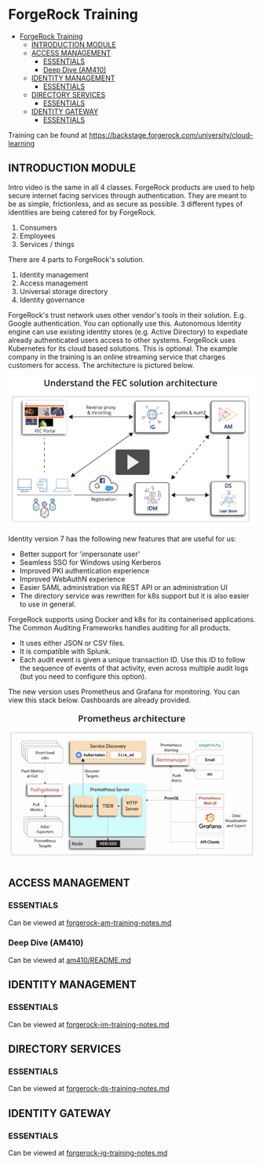 # ForgeRock Training

- [ForgeRock Training](#forgerock-training)
  - [INTRODUCTION MODULE](#introduction-module)
  - [ACCESS MANAGEMENT](#access-management)
    - [ESSENTIALS](#essentials)
    - [Deep Dive (AM410)](#deep-dive-am410)
  - [IDENTITY MANAGEMENT](#identity-management)
    - [ESSENTIALS](#essentials-1)
  - [DIRECTORY SERVICES](#directory-services)
    - [ESSENTIALS](#essentials-2)
  - [IDENTITY GATEWAY](#identity-gateway)
    - [ESSENTIALS](#essentials-3)

Training can be found at https://backstage.forgerock.com/university/cloud-learning

## INTRODUCTION MODULE

Intro video is the same in all 4 classes.
ForgeRock products are used to help secure internet facing services through authentication. They are meant to be as simple, frictionless, and as secure as possible.
3 different types of identities are being catered for by ForgeRock.
1. Consumers
2. Employees
3. Services / things

There are 4 parts to ForgeRock's solution.
1. Identity management
2. Access management
3. Universal storage directory
4. Identity governance

ForgeRock's trust network uses other vendor's tools in their solution. E.g. Google authentication. You can optionally use this.
Autonomous Identity engine can use existing identity stores (e.g. Active Directory) to expediate already authenticated users access to other systems.
ForgeRock uses Kubernetes for its cloud based solutions. This is optional.
The example company in the training is an online streaming service that charges customers for access. The architecture is pictured below.

![images/forgerock-example-company-architecture.png](images/forgerock-example-company-architecture.png)

Identity version 7 has the following new features that are useful for us:
* Better support for 'impersonate user'
* Seamless SSO for Windows using Kerberos
* Improved PKI authentication experience
* Improved WebAuthN experience
* Easier SAML administration via REST API or an administration UI
* The directory service was rewritten for k8s support but it is also easier to use in general.

ForgeRock supports using Docker and k8s for its containerised applications.
The Common Auditing Frameworks handles auditing for all products.
* It uses either JSON or CSV files.
* It is compatible with Splunk.
* Each audit event is given a unique transaction ID. Use this ID to follow the sequence of events of that activity, even across multiple audit logs (but you need to configure this option).

The new version uses Prometheus and Grafana for monitoring. You can view this stack below. Dashboards are already provided.

![images/prometheus-and-grafana-stack.png](images/prometheus-and-grafana-stack.png)

## ACCESS MANAGEMENT

### ESSENTIALS

Can be viewed at [forgerock-am-training-notes.md](forgerock-am-training-notes.md)

### Deep Dive (AM410)

Can be viewed at [am410/README.md](am410/README.md)

## IDENTITY MANAGEMENT

### ESSENTIALS

Can be viewed at [forgerock-im-training-notes.md](forgerock-im-training-notes.md)

## DIRECTORY SERVICES

### ESSENTIALS

Can be viewed at [forgerock-ds-training-notes.md](forgerock-ds-training-notes.md)

## IDENTITY GATEWAY

### ESSENTIALS

Can be viewed at [forgerock-ig-training-notes.md](forgerock-ig-training-notes.md)

